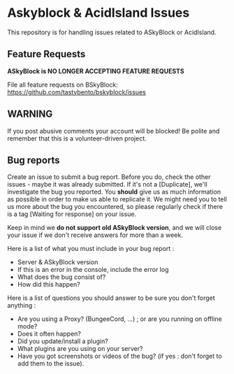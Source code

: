 # Askyblock & AcidIsland Issues
This repository is for handling issues related to ASkyBlock or AcidIsland.

## Feature Requests
**ASkyBlock is NO LONGER ACCEPTING FEATURE REQUESTS**

File all feature requests on BSkyBlock: https://github.com/tastybento/bskyblock/issues

## WARNING
If you post abusive comments your account will be blocked! Be polite and remember that this is a volunteer-driven project.

## Bug reports
Create an issue to submit a bug report. Before you do, check the other issues - maybe it was already submitted.
If it's not a [Duplicate], we'll investigate the bug you reported. You **should** give us as much information as possible in order to make us able to replicate it. We might need you to tell us more about the bug you encountered, so please regularly check if there is a tag [Waiting for response] on your issue.

Keep in mind we **do not support old ASkyBlock version**, and we will close your issue if we don't receive answers for more than a week.

Here is a list of what you must include in your bug report :
* Server & ASkyBlock version
* If this is an error in the console, include the error log
* What does the bug consist of?
* How did this happen?

Here is a list of questions you should answer to be sure you don't forget anything :
* Are you using a Proxy? (BungeeCord, ...) ; or are you running on offline mode?
* Does it often happen?
* Did you update/install a plugin?
* What plugins are you using on your server?
* Have you got screenshots or videos of the bug? (if yes : don't forget to add them to the issue).
